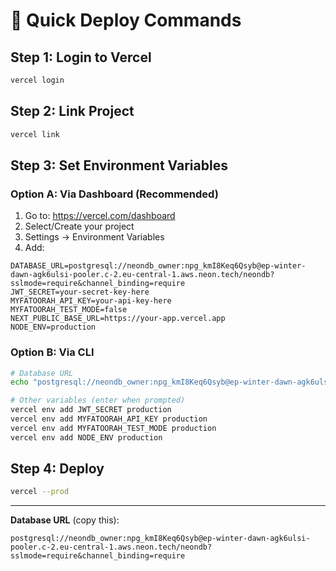 # 🚀 Quick Deploy Commands

## Step 1: Login to Vercel
```bash
vercel login
```

## Step 2: Link Project
```bash
vercel link
```

## Step 3: Set Environment Variables

### Option A: Via Dashboard (Recommended)
1. Go to: https://vercel.com/dashboard
2. Select/Create your project
3. Settings → Environment Variables
4. Add:

```
DATABASE_URL=postgresql://neondb_owner:npg_kmI8Keq6Qsyb@ep-winter-dawn-agk6ulsi-pooler.c-2.eu-central-1.aws.neon.tech/neondb?sslmode=require&channel_binding=require
JWT_SECRET=your-secret-key-here
MYFATOORAH_API_KEY=your-api-key-here
MYFATOORAH_TEST_MODE=false
NEXT_PUBLIC_BASE_URL=https://your-app.vercel.app
NODE_ENV=production
```

### Option B: Via CLI
```bash
# Database URL
echo "postgresql://neondb_owner:npg_kmI8Keq6Qsyb@ep-winter-dawn-agk6ulsi-pooler.c-2.eu-central-1.aws.neon.tech/neondb?sslmode=require&channel_binding=require" | vercel env add DATABASE_URL production

# Other variables (enter when prompted)
vercel env add JWT_SECRET production
vercel env add MYFATOORAH_API_KEY production
vercel env add MYFATOORAH_TEST_MODE production
vercel env add NODE_ENV production
```

## Step 4: Deploy
```bash
vercel --prod
```

---

**Database URL** (copy this):
```
postgresql://neondb_owner:npg_kmI8Keq6Qsyb@ep-winter-dawn-agk6ulsi-pooler.c-2.eu-central-1.aws.neon.tech/neondb?sslmode=require&channel_binding=require
```
